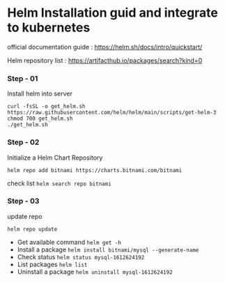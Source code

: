 # Helm Installation guid and integrate to kubernetes

official documentation guide : https://helm.sh/docs/intro/quickstart/

Helm repository list : https://artifacthub.io/packages/search?kind=0

### Step - 01
Install helm into server

```shell
curl -fsSL -o get_helm.sh https://raw.githubusercontent.com/helm/helm/main/scripts/get-helm-3
chmod 700 get_helm.sh
./get_helm.sh
```

### Step - 02
Initialize a Helm Chart Repository

```shell
helm repo add bitnami https://charts.bitnami.com/bitnami
```

check list `helm search repo bitnami`

### Step - 03
update repo
```shell
helm repo update
```

* Get available command `helm get -h`
* Install a package `helm install bitnami/mysql --generate-name`
* Check status `helm status mysql-1612624192`
* List packages `helm list`
* Uninstall a package `helm uninstall mysql-1612624192`
